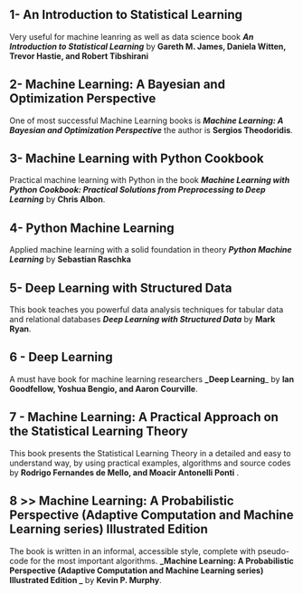 ## 1- An Introduction to Statistical Learning
Very useful for machine leanring as well as data science book **_An Introduction to Statistical Learning_** by **Gareth M. James, Daniela Witten, Trevor Hastie, and Robert Tibshirani**

## 2- Machine Learning: A Bayesian and Optimization Perspective
One of most successful Machine Learning books is **_Machine Learning: A Bayesian and Optimization Perspective_** the author is **Sergios Theodoridis**.

## 3- Machine Learning with Python Cookbook
Practical machine learning with Python in the book **_Machine Learning with Python Cookbook: Practical Solutions from Preprocessing to Deep Learning_** by **Chris Albon**.

## 4- Python Machine Learning
Applied machine learning with a solid foundation in theory **_Python Machine Learning_** by **Sebastian Raschka**

## 5- Deep Learning with Structured Data
This book teaches you powerful data analysis techniques for tabular data and relational databases **_Deep Learning with Structured Data_** by **Mark Ryan**.

## 6 - Deep Learning
A must have book for machine learning researchers **_Deep Learning**_ by **Ian Goodfellow, Yoshua Bengio, and Aaron Courville**.

## 7 - Machine Learning: A Practical Approach on the Statistical Learning Theory
This book presents the Statistical Learning Theory in a detailed and easy to understand way, by using practical examples, algorithms and source codes by **Rodrigo Fernandes de Mello, and Moacir Antonelli Ponti** .


## 8 >> Machine Learning: A Probabilistic Perspective (Adaptive Computation and Machine Learning series) Illustrated Edition

The book is written in an informal, accessible style, complete with pseudo-code for the most important algorithms. **_Machine Learning: A Probabilistic Perspective (Adaptive Computation and Machine Learning series) Illustrated Edition
_** by **Kevin P. Murphy**.
